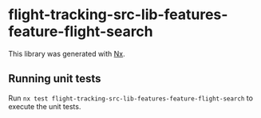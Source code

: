 # flight-tracking-src-lib-features-feature-flight-search

This library was generated with [Nx](https://nx.dev).

## Running unit tests

Run `nx test flight-tracking-src-lib-features-feature-flight-search` to execute the unit tests.

